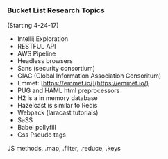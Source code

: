 ### Bucket List Research Topics

\(Starting 4-24-17\)

* Intellij Exploration
* RESTFUL API
* AWS Pipeline
* Headless browsers
* Sans \(security consortium\)
* GIAC \(Global Information Association Consoritum\)
* Emmet: [https://emmet.io/](https://emmet.io/)
* PUG and HAML html preprocessors
* H2 is a in memory database
* Hazelcast is similar to Redis
* Webpack \(laracast tutorials\)
* SaSS
* Babel pollyfill
* Css Pseudo tags

JS methods, .map, .filter, .reduce, .keys

